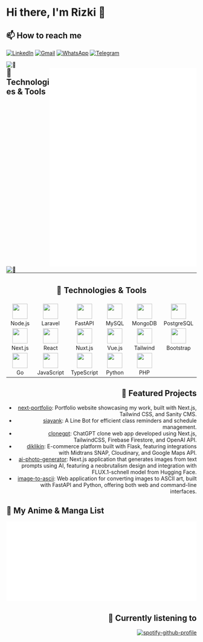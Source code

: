 # Hi there, I'm Rizki 👋

## 📫 How to reach me
[![LinkedIn](https://img.shields.io/badge/LinkedIn-0077B5?style=for-the-badge&logo=linkedin&logoColor=white)](https://www.linkedin.com/in/rizki-fajar-aristanto/)
[![Gmail](https://img.shields.io/badge/Gmail-D14836?style=for-the-badge&logo=gmail&logoColor=white)](mailto:rizkifajar456@gmail.com)
[![WhatsApp](https://img.shields.io/badge/WhatsApp-25D366?style=for-the-badge&logo=whatsapp&logoColor=white)](https://wa.me/+62882006967338)
[![Telegram](https://img.shields.io/badge/Telegram-2CA5E0?style=for-the-badge&logo=telegram&logoColor=white)](https://t.me/rizkifajara)

<img align="left" width="390" alt="🦑" src="https://github-readme-stats.vercel.app/api?username=rizkifajara&show_icons=true&theme=radical">

<img align="right" width="390" alt="🦑" src="https://github.com/rizkifajara/rizkifajara/blob/main/github-metrics.svg">

<img align="left" width="390" alt="🦑" src="https://github-readme-stats.vercel.app/api/top-langs/?username=rizkifajara&layout=compact&theme=radical">

<div align="left" width="390">

## 🔧 Technologies & Tools

<table>
  <tr>
    <th colspan="6"><h2>🔧 Technologies & Tools</h2></th>
  </tr>
  <tr>
    <td align="center" width="96">
      <img src="https://cdn.jsdelivr.net/gh/devicons/devicon/icons/nodejs/nodejs-original.svg" width="40" height="40"/>
      <br>Node.js
    </td>
    <td align="center" width="96">
      <img src="https://cdn.jsdelivr.net/gh/devicons/devicon/icons/laravel/laravel-original.svg" width="40" height="40"/>
      <br>Laravel
    </td>
    <td align="center" width="96">
      <img src="https://cdn.jsdelivr.net/gh/devicons/devicon/icons/fastapi/fastapi-original.svg" width="40" height="40"/>
      <br>FastAPI
    </td>
    <td align="center" width="96">
      <img src="https://cdn.jsdelivr.net/gh/devicons/devicon/icons/mysql/mysql-original.svg" width="40" height="40"/>
      <br>MySQL
    </td>
    <td align="center" width="96">
      <img src="https://cdn.jsdelivr.net/gh/devicons/devicon/icons/mongodb/mongodb-original.svg" width="40" height="40"/>
      <br>MongoDB
    </td>
    <td align="center" width="96">
      <img src="https://cdn.jsdelivr.net/gh/devicons/devicon/icons/postgresql/postgresql-original.svg" width="40" height="40"/>
      <br>PostgreSQL
    </td>
  </tr>
  <tr>
    <td align="center" width="96">
      <img src="https://cdn.jsdelivr.net/gh/devicons/devicon/icons/nextjs/nextjs-original.svg" width="40" height="40"/>
      <br>Next.js
    </td>
    <td align="center" width="96">
      <img src="https://cdn.jsdelivr.net/gh/devicons/devicon/icons/react/react-original.svg" width="40" height="40"/>
      <br>React
    </td>
    <td align="center" width="96">
      <img src="https://cdn.jsdelivr.net/gh/devicons/devicon/icons/nuxtjs/nuxtjs-original.svg" width="40" height="40"/>
      <br>Nuxt.js
    </td>
    <td align="center" width="96">
      <img src="https://cdn.jsdelivr.net/gh/devicons/devicon/icons/vuejs/vuejs-original.svg" width="40" height="40"/>
      <br>Vue.js
    </td>
    <td align="center" width="96">
      <img src="https://cdn.jsdelivr.net/gh/devicons/devicon/icons/tailwindcss/tailwindcss-original.svg" width="40" height="40"/>
      <br>Tailwind
    </td>
    <td align="center" width="96">
      <img src="https://cdn.jsdelivr.net/gh/devicons/devicon/icons/bootstrap/bootstrap-original.svg" width="40" height="40"/>
      <br>Bootstrap
    </td>
  </tr>
  <tr>
    <td align="center" width="96">
      <img src="https://cdn.jsdelivr.net/gh/devicons/devicon/icons/go/go-original.svg" width="40" height="40"/>
      <br>Go
    </td>
    <td align="center" width="96">
      <img src="https://cdn.jsdelivr.net/gh/devicons/devicon/icons/javascript/javascript-original.svg" width="40" height="40"/>
      <br>JavaScript
    </td>
    <td align="center" width="96">
      <img src="https://cdn.jsdelivr.net/gh/devicons/devicon/icons/typescript/typescript-original.svg" width="40" height="40"/>
      <br>TypeScript
    </td>
    <td align="center" width="96">
      <img src="https://cdn.jsdelivr.net/gh/devicons/devicon/icons/python/python-original.svg" width="40" height="40"/>
      <br>Python
    </td>
    <td align="center" width="96">
      <img src="https://cdn.jsdelivr.net/gh/devicons/devicon/icons/php/php-original.svg" width="40" height="40"/>
      <br>PHP
    </td>
  </tr>
</table>

</div>

<div align="right" width="390">

## 🚀 Featured Projects
- [next-portfolio](https://github.com/rizkifajara/next-portfolio): Portfolio website showcasing my work, built with Next.js, Tailwind CSS, and Sanity CMS.
- [siayank](https://github.com/rizkifajara/siayank): A Line Bot for efficient class reminders and schedule management.
- [clonegpt](https://github.com/rizkifajara/clonegpt): ChatGPT clone web app developed using Next.js, TailwindCSS, Firebase Firestore, and OpenAI API.
- [diklikin](https://github.com/rizkifajara/diklikin): E-commerce platform built with Flask, featuring integrations with Midtrans SNAP, Cloudinary, and Google Maps API.
- [ai-photo-generator](https://github.com/rizkifajara/ai-photo-generator): Next.js application that generates images from text prompts using AI, featuring a neobrutalism design and integration with FLUX.1-schnell model from Hugging Face.
- [image-to-ascii](https://github.com/rizkifajara/image-to-ascii): Web application for converting images to ASCII art, built with FastAPI and Python, offering both web and command-line interfaces.

<div align="left" width="390">

## 🌸 My Anime & Manga List
![Anilist Stats](https://github.com/rizkifajara/rizkifajara/blob/main/github-metrics-anilist.svg)

</div>

<div align="right" width="390">

## 🎵 Currently listening to
[![spotify-github-profile](https://spotify-github-profile.kittinanx.com/api/view?uid=anonymoux_zero&cover_image=true&theme=natemoo-re&show_offline=false&background_color=121212&interchange=false&bar_color=53b14f&bar_color_cover=false)](https://github.com/kittinan/spotify-github-profile)

</div>
